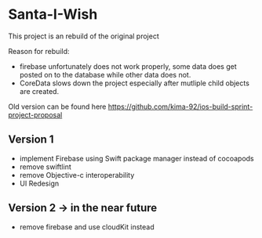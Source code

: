 # Santa-I-Wish

This project is an rebuild of the original project

Reason for rebuild: 
  - firebase unfortunately does not work properly, some data does get posted on to the database while other data does not. 
  - CoreData slows down the project especially after mutliple child objects are created. 
  
  Old version can be found here https://github.com/kima-92/ios-build-sprint-project-proposal

## Version 1
- implement Firebase using Swift package manager instead of cocoapods
- remove swiftlint
- remove Objective-c interoperability
- UI Redesign

## Version 2 -> in the near future
- remove firebase and use cloudKit instead
